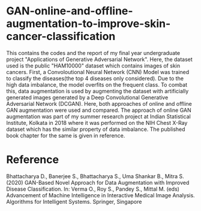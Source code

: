 # GAN-online-and-offline-augmentation-to-improve-skin-cancer-classification
This contains the codes and the report of my final year undergraduate project "Applications of Generative Adversarial Network". Here, the dataset used is the public "HAM10000" dataset which contains images of skin cancers. First, a Convoloutional Neural Network (CNN) Model was trained to classify the diseases(the top 4 diseases only considered). Due to the high data imbalance, the model overfits on the frequent class. To combat this, data augmentation is used by augmenting the dataset with artificially generated images generated by a Deep Convolutional Generative Adversarial Network (DCGAN). Here, both approaches of online and offline GAN augmentation were used and compared. The approach of online GAN augmentation was part of my summer research project at Indian Statistical Institute, Kolkata in 2018 where it was performed on the NIH Chest X-Ray dataset which has the similar property of data imbalance. The published book chapter for the same is given in reference.

# Reference
Bhattacharya D., Banerjee S., Bhattacharya S., Uma Shankar B., Mitra S. (2020) GAN-Based Novel Approach for Data Augmentation with Improved Disease Classification. In: Verma O., Roy S., Pandey S., Mittal M. (eds) Advancement of Machine Intelligence in Interactive Medical Image Analysis. Algorithms for Intelligent Systems. Springer, Singapore

